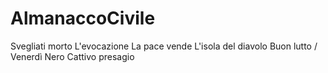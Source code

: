 # AlmanaccoCivile
Svegliati morto
L'evocazione
La pace vende
L'isola del diavolo
Buon lutto / Venerdì Nero
Cattivo presagio

